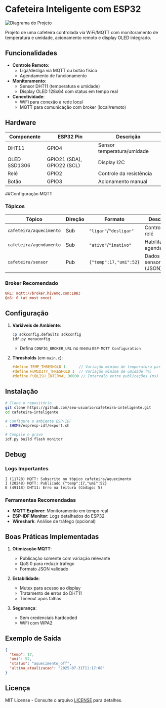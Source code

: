 
# Cafeteira Inteligente com ESP32

![Diagrama do Projeto](cafeteira-diagram.jpg)

Projeto de uma cafeteira controlada via WiFi/MQTT com monitoramento de temperatura e umidade, acionamento remoto e display OLED integrado.

## Funcionalidades

- **Controle Remoto**:
  - Liga/desliga via MQTT ou botão físico
  - Agendamento de funcionamento
- **Monitoramento**:
  - Sensor DHT11 (temperatura e umidade)
  - Display OLED 128x64 com status em tempo real
- **Conectividade**:
  - WiFi para conexão à rede local
  - MQTT para comunicação com broker (local/remoto)

## Hardware

| Componente       | ESP32 Pin | Descrição               |
|------------------|-----------|-------------------------|
| DHT11            | GPIO4     | Sensor temperatura/umidade |
| OLED SSD1306     | GPIO21 (SDA), GPIO22 (SCL) | Display I2C |
| Relé             | GPIO2     | Controle da resistência |
| Botão            | GPIO3     | Acionamento manual      |

##Configuração MQTT

### Tópicos
| Tópico                     | Direção   | Formato                 | Descrição               |
|----------------------------|-----------|-------------------------|-------------------------|
| `cafeteira/aquecimento`    | Sub       | `"ligar"`/`"desligar"` | Controle do relé        |
| `cafeteira/agendamento`    | Sub       | `"ativo"`/`"inativo"`  | Habilita agendamento    |
| `cafeteira/sensor`         | Pub       | `{"temp":17,"umi":52}`  | Dados do sensor (JSON)  |

### Broker Recomendado
```ini
URL: mqtt://broker.hivemq.com:1883
QoS: 0 (at most once)
```

## Configuração

1. **Variáveis de Ambiente**:
   ```bash
   cp sdkconfig.defaults sdkconfig
   idf.py menuconfig
   ```
   - Defina `CONFIG_BROKER_URL` no menu `ESP-MQTT Configuration`

2. **Thresholds** (em `main.c`):
   ```c
   #define TEMP_THRESHOLD 1      // Variação mínima de temperatura para publicação (°C)
   #define HUMIDITY_THRESHOLD 1  // Variação mínima de umidade (%)
   #define PUBLISH_INTERVAL 30000 // Intervalo entre publicações (ms)
   ```

## Instalação

```bash
# Clone o repositório
git clone https://github.com/seu-usuario/cafeteira-inteligente.git
cd cafeteira-inteligente

# Configure o ambiente ESP-IDF
. $HOME/esp/esp-idf/export.sh

# Compile e grave
idf.py build flash monitor
```

## Debug

### Logs Importantes
```log
I (11728) MQTT: Subscrito no tópico cafeteira/aquecimento
I (20248) MQTT: Publicado {"temp":17,"umi":52}
E (49118) DHT11: Erro na leitura (Código: 5)
```

### Ferramentas Recomendadas
- **MQTT Explorer**: Monitoramento em tempo real
- **ESP-IDF Monitor**: Logs detalhados do ESP32
- **Wireshark**: Análise de tráfego (opcional)

## Boas Práticas Implementadas

1. **Otimização MQTT**:
   - Publicação somente com variação relevante
   - QoS 0 para reduzir tráfego
   - Formato JSON validado

2. **Estabilidade**:
   - Mutex para acesso ao display
   - Tratamento de erros do DHT11
   - Timeout após falhas

3. **Segurança**:
   - Sem credenciais hardcoded
   - WiFi com WPA2

## Exemplo de Saída

```json
{
  "temp": 17,
  "umi": 52,
  "status": "aquecimento_off",
  "ultima_atualizacao": "2025-07-31T11:17:08"
}
```

## Licença

MIT License - Consulte o arquivo [LICENSE](LICENSE) para detalhes.
